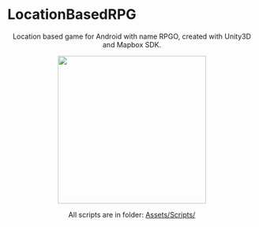 <h1>LocationBasedRPG</h1>

<div align="center">
<p>Location based game for Android with name RPGO, created with Unity3D and Mapbox SDK.</p>

<img src="https://github.com/georgeHeishi/LocationBasedRPG/blob/master/Assets/Resources/Icon/icon1.png" width="300" />

<p>All scripts are in folder: <a href="https://github.com/georgeHeishi/LocationBasedRPG/tree/master/Assets/Scripts">Assets/Scripts/</a></p>
</div>
